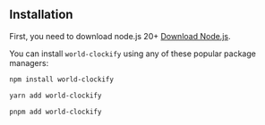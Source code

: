 ## Installation

First, you need to download node.js 20+ [Download Node.js](https://nodejs.org/en/download/).

You can install `world-clockify` using any of these popular package managers:

```bash
npm install world-clockify
```

```bash
yarn add world-clockify
```

```bash
pnpm add world-clockify
```
